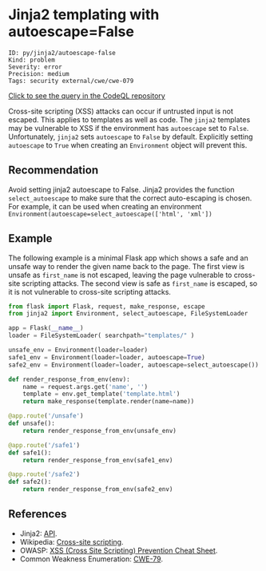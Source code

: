 # Jinja2 templating with autoescape=False

```
ID: py/jinja2/autoescape-false
Kind: problem
Severity: error
Precision: medium
Tags: security external/cwe/cwe-079

```
[Click to see the query in the CodeQL repository](https://github.com/github/codeql/tree/main/python/ql/src/Security/CWE-079/Jinja2WithoutEscaping.ql)

Cross-site scripting (XSS) attacks can occur if untrusted input is not escaped. This applies to templates as well as code. The `jinja2` templates may be vulnerable to XSS if the environment has `autoescape` set to `False`. Unfortunately, `jinja2` sets `autoescape` to `False` by default. Explicitly setting `autoescape` to `True` when creating an `Environment` object will prevent this.


## Recommendation
Avoid setting jinja2 autoescape to False. Jinja2 provides the function `select_autoescape` to make sure that the correct auto-escaping is chosen. For example, it can be used when creating an environment `Environment(autoescape=select_autoescape(['html', 'xml'])`


## Example
The following example is a minimal Flask app which shows a safe and an unsafe way to render the given name back to the page. The first view is unsafe as `first_name` is not escaped, leaving the page vulnerable to cross-site scripting attacks. The second view is safe as `first_name` is escaped, so it is not vulnerable to cross-site scripting attacks.


```python
from flask import Flask, request, make_response, escape
from jinja2 import Environment, select_autoescape, FileSystemLoader

app = Flask(__name__)
loader = FileSystemLoader( searchpath="templates/" )

unsafe_env = Environment(loader=loader)
safe1_env = Environment(loader=loader, autoescape=True)
safe2_env = Environment(loader=loader, autoescape=select_autoescape())

def render_response_from_env(env):
    name = request.args.get('name', '')
    template = env.get_template('template.html')
    return make_response(template.render(name=name))

@app.route('/unsafe')
def unsafe():
    return render_response_from_env(unsafe_env)

@app.route('/safe1')
def safe1():
    return render_response_from_env(safe1_env)

@app.route('/safe2')
def safe2():
    return render_response_from_env(safe2_env)


```

## References
* Jinja2: [API](http://jinja.pocoo.org/docs/2.10/api/).
* Wikipedia: [Cross-site scripting](http://en.wikipedia.org/wiki/Cross-site_scripting).
* OWASP: [XSS (Cross Site Scripting) Prevention Cheat Sheet](https://cheatsheetseries.owasp.org/cheatsheets/Cross_Site_Scripting_Prevention_Cheat_Sheet.html).
* Common Weakness Enumeration: [CWE-79](https://cwe.mitre.org/data/definitions/79.html).